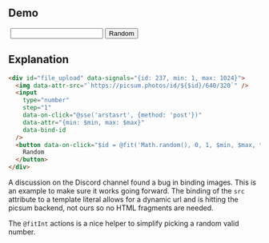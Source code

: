 ## Demo

<div
    id="file_upload"
    data-signals="{id: 237, min: 1, max: 1024}"
>
    <img class="rounded ring-4 ring-accent" data-attr-src="`https://picsum.photos/id/${$id}/640/320`" />
    <input class="input input-bordered" type="number" step="1"  data-attr="{min: $min, max: $max}" data-bind-id>
    <button class="btn btn-primary" data-on-click="$id = @fit('Math.random(), 0, 1, $min, $max, true, true)">Random</button>
</div>

## Explanation

```html
<div id="file_upload" data-signals="{id: 237, min: 1, max: 1024}">
  <img data-attr-src="`https://picsum.photos/id/${$id}/640/320`" />
  <input
    type="number"
    step="1"
    data-on-click="@sse('arstasrt', {method: 'post'})"
    data-attr="{min: $min, max: $max}"
    data-bind-id
  />
  <button data-on-click="$id = @fit('Math.random(), 0, 1, $min, $max, true, true)">
    Random
  </button>
</div>
```

A discussion on the Discord channel found a bug in binding images. This is an example to make sure it works going forward. The binding of the `src` attribute to a template literal allows for a dynamic url and is hitting the picsum backend, not ours so no HTML fragments are needed.

The `@fitInt` actions is a nice helper to simplify picking a random valid number.
